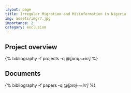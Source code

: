 ```yaml
---
layout: page
title: Irregular Migration and Misinformation in Nigeria
img: assets/img/7.jpg
importance: 2
category: exclusion
---
```


## Project overview

<div class="publications">

  {% bibliography -f projects -q @*[proj~=irr]* %}

</div>

## Documents

<div class="publications">

  {% bibliography -f papers -q @*[proj~=irr]* %}

</div>
